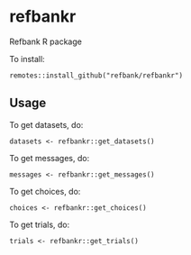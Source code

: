 # refbankr

Refbank R package 

To install:

```{r}
remotes::install_github("refbank/refbankr")
```

## Usage

To get datasets, do:

```{r}
datasets <- refbankr::get_datasets()
```

To get messages, do:

```{r}
messages <- refbankr::get_messages()
```

To get choices, do:

```{r}
choices <- refbankr::get_choices()
```

To get trials, do:

```{r}
trials <- refbankr::get_trials()
```
